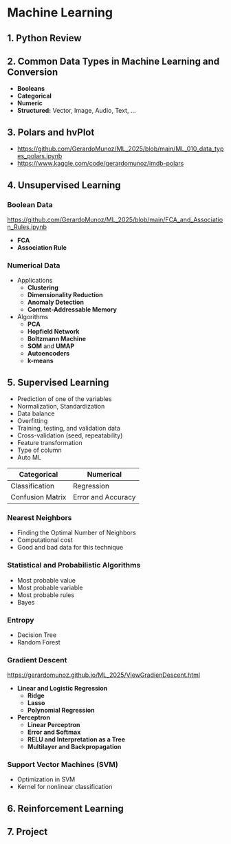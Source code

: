 # Machine Learning

## 1. Python Review

## 2. Common Data Types in Machine Learning and Conversion
- **Booleans**
- **Categorical**
- **Numeric**
- **Structured:** Vector, Image, Audio, Text, …

## 3. Polars and hvPlot
* https://github.com/GerardoMunoz/ML_2025/blob/main/ML_010_data_types_polars.ipynb
* https://www.kaggle.com/code/gerardomunoz/imdb-polars

## 4. Unsupervised Learning
### Boolean Data
https://github.com/GerardoMunoz/ML_2025/blob/main/FCA_and_Association_Rules.ipynb
- **FCA**
- **Association Rule**
### Numerical Data
- Applications
  - **Clustering**
  - **Dimensionality Reduction**
  - **Anomaly Detection**
  - **Content-Addressable Memory**
- Algorithms
  - **PCA**
  - **Hopfield Network**
  - **Boltzmann Machine**
  - **SOM** and **UMAP**
  - **Autoencoders**
  - **k-means**

## 5. Supervised Learning
- Prediction of one of the variables
- Normalization, Standardization
- Data balance
- Overfitting
- Training, testing, and validation data
- Cross-validation (seed, repeatability)
- Feature transformation
- Type of column
- Auto ML

| **Categorical** | **Numerical** |
|---------------|-------------|
| Classification | Regression |
| Confusion Matrix | Error and Accuracy |


### Nearest Neighbors 
- Finding the Optimal Number of Neighbors
- Computational cost
- Good and bad data for this technique

### Statistical and Probabilistic Algorithms
- Most probable value
- Most probable variable
- Most probable rules
- Bayes

### Entropy
- Decision Tree
- Random Forest

### Gradient Descent
https://gerardomunoz.github.io/ML_2025/ViewGradienDescent.html
- **Linear and Logistic Regression**
  - **Ridge**
  - **Lasso**
  - **Polynomial Regression**
- **Perceptron**
  - **Linear Perceptron**
  - **Error and Softmax**
  - **RELU and Interpretation as a Tree**
  - **Multilayer and Backpropagation**

### Support Vector Machines (SVM)
- Optimization in SVM
- Kernel for nonlinear classification

## 6. Reinforcement Learning

## 7. Project
